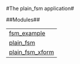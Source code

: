 

#The plain_fsm application#


##Modules##


<table width="100%" border="0" summary="list of modules">
<tr><td><a href="http://github.com/esl/plain_fsm/blob/master-1-g92a6600/doc/fsm_example.md" class="module">fsm_example</a></td></tr>
<tr><td><a href="http://github.com/esl/plain_fsm/blob/master-1-g92a6600/doc/plain_fsm.md" class="module">plain_fsm</a></td></tr>
<tr><td><a href="http://github.com/esl/plain_fsm/blob/master-1-g92a6600/doc/plain_fsm_xform.md" class="module">plain_fsm_xform</a></td></tr></table>

